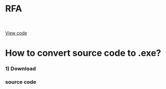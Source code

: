 <h1>RFA</h1>
<br>
<br>
<a href="https://github.com/CatTheKocicak/RFA/rfa/rfa.py">View code</a>

# How to convert source code to .exe? 

<h3>1) Download</h3> <h3 href="github.com/CatTheKocicak/RFA/src">source code</h3>
